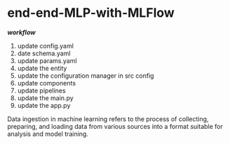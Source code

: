 # end-end-MLP-with-MLFlow

**_workflow_**

1. update config.yaml
2. date schema.yaml
3. update params.yaml
4. update the entity
5. update the configuration manager in src config
6. update components
7. update pipelines
8. update the main.py
9. update the app.py

Data ingestion in machine learning refers to the process of collecting, preparing, and loading data from various sources into a format suitable for analysis and model training.
